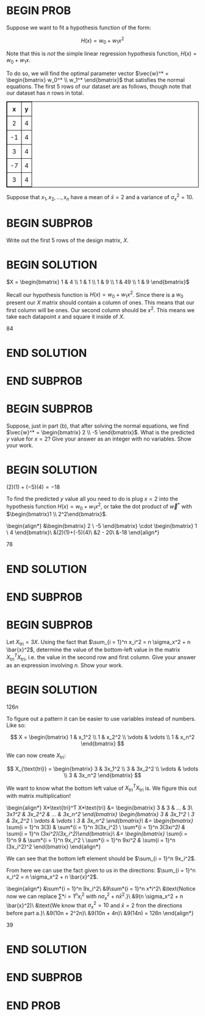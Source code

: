 # BEGIN PROB

Suppose we want to fit a hypothesis function of the form:

$$H(x) = w_0 + w_1 x^2$$

Note that this is _not_ the simple linear regression hypothesis function, $H(x) = w_0 + w_1x$.

To do so, we will find the optimal parameter vector $\vec{w}^* = \begin{bmatrix} w_0^* \\ w_1^* \end{bmatrix}$ that satisfies the normal equations. The first 5 rows of our dataset are as follows, though note that our dataset has $n$ rows in total.

<!-- | x  | y |
|----|---|
| 2  | 4 |
| -1 | 4 |
| 3  | 4 |
| -7 | 4 |
| 3  | 4 | -->

<table style="border: 1px solid black; border-collapse: collapse; margin: auto; text-align: center;">
  <tr>
    <th style="border: 1px solid black; padding: 8px;">x</th>
    <th style="border: 1px solid black; padding: 8px;">y</th>
  </tr>
  <tr>
    <td style="border: 1px solid black; padding: 8px;">2</td>
    <td style="border: 1px solid black; padding: 8px;">4</td>
  </tr>
  <tr>
    <td style="border: 1px solid black; padding: 8px;">-1</td>
    <td style="border: 1px solid black; padding: 8px;">4</td>
  </tr>
  <tr>
    <td style="border: 1px solid black; padding: 8px;">3</td>
    <td style="border: 1px solid black; padding: 8px;">4</td>
  </tr>
  <tr>
    <td style="border: 1px solid black; padding: 8px;">-7</td>
    <td style="border: 1px solid black; padding: 8px;">4</td>
  </tr>
  <tr>
    <td style="border: 1px solid black; padding: 8px;">3</td>
    <td style="border: 1px solid black; padding: 8px;">4</td>
  </tr>
</table>

Suppose that $x_1, x_2, ..., x_n$ have a mean of $\bar{x} = 2$ and a variance of $\sigma_x^2 = 10$.

# BEGIN SUBPROB

Write out the first 5 rows of the design matrix, $X$.

# BEGIN SOLUTION

$X = \begin{bmatrix} 1 & 4 \\ 1 & 1 \\ 1 & 9 \\ 1 & 49 \\ 1 & 9 \end{bmatrix}$

Recall our hypothesis function is $H(x) = w_0 + w_1x^2$. Since there is a $w_0$ present our $X$ matrix should contain a column of ones. This means that our first column will be ones. Our second column should be $x^2$. This means we take each datapoint $x$ and square it inside of $X$.

<average>84</average>

# END SOLUTION

# END SUBPROB

# BEGIN SUBPROB

Suppose, just in part (b), that after solving the normal equations, we find $\vec{w}^* = \begin{bmatrix} 2 \\ -5 \end{bmatrix}$. What is the predicted $y$ value for $x = 2$? Give your answer as an integer with no variables. Show your work.

# BEGIN SOLUTION

$(2)(1)+(-5)(4)=-18$

To find the predicted $y$ value all you need to do is plug $x = 2$ into the hypothesis function $H(x) = w_0 + w_1x^2$, or take the dot product of $\vec{w}^*$ with $\begin{bmatrix}1 \\ 2^2\end{bmatrix}$.

\begin{align*}
&\begin{bmatrix} 2 \\ -5 \end{bmatrix} \cdot \begin{bmatrix} 1 \\ 4 \end{bmatrix}\\
&(2)(1)+(-5)(4)\\
&2 - 20\\
&-18
\end{align*}

<average>78</average>

# END SOLUTION

# END SUBPROB

# BEGIN SUBPROB

Let $X_\text{tri} = 3 X$. Using the fact that $\sum_{i = 1}^n x_i^2 = n \sigma_x^2 + n \bar{x}^2$, determine the value of the bottom-left value in the matrix $X_\text{tri}^T X_\text{tri}$, i.e. the value in the second row and first column. Give your answer as an expression involving $n$. Show your work.

# BEGIN SOLUTION

$126n$

To figure out a pattern it can be easier to use variables instead of numbers. Like so:

$$
X = \begin{bmatrix} 1 & x_1^2 \\ 1 & x_2^2 \\ \vdots & \vdots \\ 1 & x_n^2 \end{bmatrix}
$$

We can now create $X_{\text{tri}}$:

$$
X_{\text{tri}} = \begin{bmatrix} 3 & 3x_1^2 \\ 3 & 3x_2^2 \\ \vdots & \vdots \\ 3 & 3x_n^2 \end{bmatrix}
$$

We want to know what the bottom left value of $X_\text{tri}^T X_\text{tri}$ is. We figure this out with matrix multiplication!

\begin{align*}
X*\text{tri}^T X*\text{tri} &= \begin{bmatrix} 3 & 3 & ... & 3\\ 3x*1^2 & 3x_2^2 & ... & 3x_n^2 \end{bmatrix} \begin{bmatrix} 3 & 3x_1^2 \\ 3 & 3x_2^2 \\ \vdots & \vdots \\ 3 & 3x_n^2 \end{bmatrix}\\
&= \begin{bmatrix} \sum*{i = 1}^n 3(3) & \sum*{i = 1}^n 3(3x_i^2) \\ \sum*{i = 1}^n 3(3x*i^2) & \sum*{i = 1}^n (3x*i^2)(3x_i^2)\end{bmatrix}\\
&= \begin{bmatrix} \sum*{i = 1}^n 9 & \sum*{i = 1}^n 9x_i^2 \\ \sum*{i = 1}^n 9x*i^2 & \sum*{i = 1}^n (3x_i^2)^2 \end{bmatrix}
\end{align*}

We can see that the bottom left element should be $\sum_{i = 1}^n 9x_i^2$.

From here we can use the fact given to us in the directions: $\sum_{i = 1}^n x_i^2 = n \sigma_x^2 + n \bar{x}^2$.

\begin{align*}
&\sum*{i = 1}^n 9x_i^2\\
&9\sum*{i = 1}^n x*i^2\\
&\text{Notice now we can replace $\sum*{i = 1}^n x_i^2$ with $n \sigma_x^2 + n \bar{x}^2$.}\\
&9(n \sigma_x^2 + n \bar{x}^2)\\
&\text{We know that $\sigma_x^2 = 10$ and $\bar x = 2$ fron the directions before part a.}\\
&9(10n + 2^2n)\\
&9(10n + 4n)\\
&9(14n) = 126n
\end{align\*}

<average>39</average>

# END SOLUTION

# END SUBPROB

# END PROB
